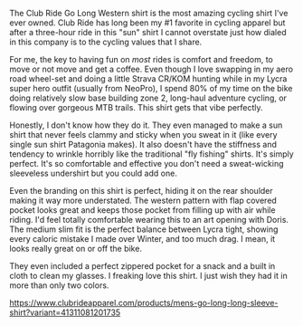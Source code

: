 The Club Ride Go Long Western shirt is the most amazing cycling shirt I've ever owned. Club Ride has long been my #1 favorite in cycling apparel but after a three-hour ride in this "sun" shirt I cannot overstate just how dialed in this company is to the cycling values that I share.

For me, the key to having fun on _most_ rides is comfort and freedom, to move or not move and get a coffee. Even though I love swapping in my aero road wheel-set and doing a little Strava CR/KOM hunting while in my Lycra super hero outfit (usually from NeoPro), I spend 80% of my time on the bike doing relatively slow base building zone 2, long-haul adventure cycling, or flowing over gorgeous MTB trails. This shirt gets that vibe perfectly.

Honestly, I don't know how they do it. They even managed to make a sun shirt that never feels clammy and sticky when you sweat in it (like every single sun shirt Patagonia makes). It also doesn't have the stiffness and tendency to wrinkle horribly like the traditional "fly fishing" shirts. It's simply perfect. It's so comfortable and effective you don't need a sweat-wicking sleeveless undershirt but you could add one.

Even the branding on this shirt is perfect, hiding it on the rear shoulder making it way more understated. The western pattern with flap covered pocket looks great and keeps those pocket from filling up with air while riding. I'd feel totally comfortable wearing this to an art opening with Doris.  The medium slim fit is the perfect balance between Lycra tight, showing every caloric mistake I made over Winter, and too much drag. I mean, it looks really great on or off the bike.

They even included a perfect zippered pocket for a snack and a built in cloth to clean my glasses. I freaking love this shirt. I just wish they had it in more than only two colors.

https://www.clubrideapparel.com/products/mens-go-long-long-sleeve-shirt?variant=41311081201735



